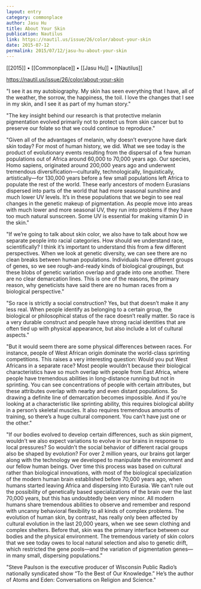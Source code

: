 ```yaml
---
layout: entry
category: commonplace
author: Jasu Hu
title: About Your Skin
publication: Nautilus
link: https://nautil.us/issue/26/color/about-your-skin
date: 2015-07-12
permalink: 2015/07/12/jasu-hu-about-your-skin
---
```


[[2015]] • [[Commonplace]] • [[Jasu Hu]] • [[Nautilus]] 

https://nautil.us/issue/26/color/about-your-skin

"I see it as my autobiography. My skin has seen everything that I have, all of the weather, the sorrow, the happiness, the toil. I love the changes that I see in my skin, and I see it as part of my human story."
 
 "The key insight behind our research is that protective melanin pigmentation evolved primarily not to protect us from skin cancer but to preserve our folate so that we could continue to reproduce."

"Given all of the advantages of melanin, why doesn’t everyone have dark skin today? For most of human history, we did. What we see today is the product of evolutionary events resulting from the dispersal of a few human populations out of Africa around 60,000 to 70,000 years ago. Our species, Homo sapiens, originated around 200,000 years ago and underwent tremendous diversification—culturally, technologically, linguistically, artistically—for 130,000 years before a few small populations left Africa to populate the rest of the world. These early ancestors of modern Eurasians dispersed into parts of the world that had more seasonal sunshine and much lower UV levels. It’s in these populations that we begin to see real changes in the genetic makeup of pigmentation. As people move into areas with much lower and more seasonal UV, they run into problems if they have too much natural sunscreen. Some UV is essential for making vitamin D in the skin."

"If we’re going to talk about skin color, we also have to talk about how we separate people into racial categories. How should we understand race, scientifically? I think it’s important to understand this from a few different perspectives. When we look at genetic diversity, we can see there are no clean breaks between human populations. Individuals have different groups of genes, so we see rough-and-ready kinds of biological groupings, but these blobs of genetic variation overlap and grade into one another. There are no clear demarcation lines. This is one of the reasons, the primary reason, why geneticists have said there are no human races from a biological perspective."

"So race is strictly a social construction? Yes, but that doesn’t make it any less real. When people identify as belonging to a certain group, the biological or philosophical status of the race doesn’t really matter. So race is a very durable construct and people have strong racial identities that are often tied up with physical appearance, but also include a lot of cultural aspects."

"But it would seem there are some physical differences between races. For instance, people of West African origin dominate the world-class sprinting competitions. This raises a very interesting question: Would you put West Africans in a separate race? Most people wouldn’t because their biological characteristics have so much overlap with people from East Africa, where people have tremendous abilities in long-distance running but not in sprinting. You can see concentrations of people with certain attributes, but these attributes overlap with nearby and even distant populations. So drawing a definite line of demarcation becomes impossible. And if you’re looking at a characteristic like sprinting ability, this requires biological ability in a person’s skeletal muscles. It also requires tremendous amounts of training, so there’s a huge cultural component. You can’t have just one or the other."

"If our bodies evolved to develop certain differences, such as skin pigment, wouldn’t we also expect variations to evolve in our brains in response to local pressures? So wouldn’t the social behavior of different racial groups also be shaped by evolution? For over 2 million years, our brains got larger along with the technology we developed to manipulate the environment and our fellow human beings. Over time this process was based on cultural rather than biological innovations, with most of the biological specialization of the modern human brain established before 70,000 years ago, when humans started leaving Africa and dispersing into Eurasia. We can’t rule out the possibility of genetically based specializations of the brain over the last 70,000 years, but this has undoubtedly been very minor. All modern humans share tremendous abilities to observe and remember and respond with uncanny behavioral flexibility to all kinds of complex problems. The evolution of human skin, by contrast, has really only been affected by cultural evolution in the last 20,000 years, when we see sewn clothing and complex shelters. Before that, skin was the primary interface between our bodies and the physical environment. The tremendous variety of skin colors that we see today owes to local natural selection and also to genetic drift, which restricted the gene pools—and the variation of pigmentation genes—in many small, dispersing populations."

"Steve Paulson is the executive producer of Wisconsin Public Radio’s nationally syndicated show “To the Best of Our Knowledge.” He’s the author of Atoms and Eden: Conversations on Religion and Science."
